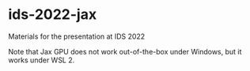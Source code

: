 # ids-2022-jax
Materials for the presentation at IDS 2022

Note that Jax GPU does not work out-of-the-box under 
Windows, but it works under WSL 2.
